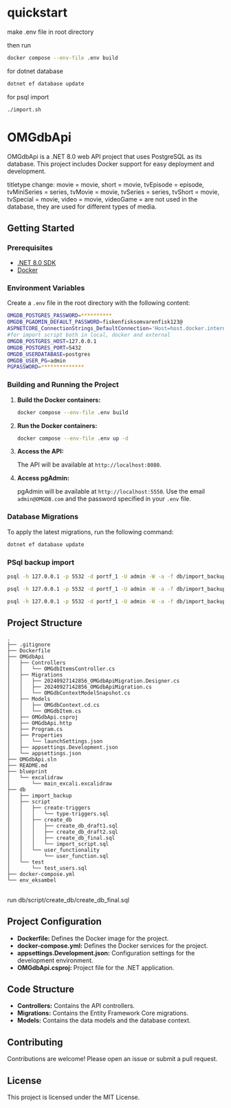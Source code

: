 # quickstart
make .env file in root directory

then run 
```sh
docker compose --env-file .env build
```

for dotnet database
```sh 
dotnet ef database update
```

for psql import
```sh
./import.sh
```
# OMGdbApi

OMGdbApi is a .NET 8.0 web API project that uses PostgreSQL as its database. This project includes Docker support for easy deployment and development.


titletype change: movie = movie, short = movie, tvEpisode = episode, tvMiniSeries = series, tvMovie = movie, tvSeries = series, tvShort = movie, tvSpecial = movie, video = movie, videoGame = are not used in the database, they are used for different types of media.

## Getting Started

### Prerequisites

- [.NET 8.0 SDK](https://dotnet.microsoft.com/download/dotnet/8.0)
- [Docker](https://www.docker.com/get-started)

### Environment Variables

Create a `.env` file in the root directory with the following content:

```sh
OMGDB_POSTGRES_PASSWORD=**********
OMGDB_PGADMIN_DEFAULT_PASSWORD=fiskenfisksomvarenfisk123@
ASPNETCORE_ConnectionStrings_DefaultConnection='Host=host.docker.internal;Port=532;Database=OMGDB_db;Username=admin;Password=**********'
#for import script both in local, docker and external
OMGDB_POSTGRES_HOST=127.0.0.1
OMGDB_POSTGRES_PORT=5432
OMGDB_USERDATABASE=postgres
OMGDB_USER_PG=admin
PGPASSWORD=**************
```

### Building and Running the Project

1. **Build the Docker containers:**

    ```sh
    docker compose --env-file .env build
    ```

2. **Run the Docker containers:**

    ```sh
    docker compose --env-file .env up -d
    ```

3. **Access the API:**

    The API will be available at `http://localhost:8080`.

4. **Access pgAdmin:**

    pgAdmin will be available at `http://localhost:5550`. Use the email `admin@OMGDB.com` and the password specified in your `.env` file.

### Database Migrations

To apply the latest migrations, run the following command:

```sh
dotnet ef database update
```
### PSql backup import

```sh
psql -h 127.0.0.1 -p 5532 -d portf_1 -U admin -W -a -f db/import_backup/imdb.backup
```
```sh
psql -h 127.0.0.1 -p 5532 -d portf_1 -U admin -W -a -f db/import_backup/omdb_data.backup
```

```sh
psql -h 127.0.0.1 -p 5532 -d portf_1 -U admin -W -a -f db/import_backup/wi.backup
```


## Project Structure

```
.
├── .gitignore     
├── Dockerfile     
├── OMGdbApi       
│   ├── Controllers
│   │   └── OMGdbItemsController.cs
│   ├── Migrations
│   │   ├── 20240927142856_OMGdbApiMigration.Designer.cs
│   │   ├── 20240927142856_OMGdbApiMigration.cs
│   │   └── OMGdbContextModelSnapshot.cs
│   ├── Models
│   │   ├── OMGdbContext.cd.cs
│   │   └── OMGdbItem.cs
│   ├── OMGdbApi.csproj
│   ├── OMGdbApi.http
│   ├── Program.cs
│   ├── Properties
│   │   └── launchSettings.json
│   ├── appsettings.Development.json
│   └── appsettings.json
├── OMGdbApi.sln
├── README.md
├── blueprint
│   └── excalidraw
│       └── main_excali.excalidraw
├── db
│   ├── import_backup
│   ├── script
│   │   ├── create-triggers
│   │   │   └── type-triggers.sql
│   │   ├── create_db
│   │   │   ├── create_db_draft1.sql
│   │   │   ├── create_db_draft2.sql
│   │   │   ├── create_db_final.sql
│   │   │   └── import_script.sql
│   │   └── user_functionality
│   │       └── user_function.sql
│   └── test
│       └── test_users.sql
├── docker-compose.yml
└── env_eksambel
```


##

run db/script/create_db/create_db_final.sql
## Project Configuration

- **Dockerfile:** Defines the Docker image for the project.
- **docker-compose.yml:** Defines the Docker services for the project.
- **appsettings.Development.json:** Configuration settings for the development environment.
- **OMGdbApi.csproj:** Project file for the .NET application.

## Code Structure

- **Controllers:** Contains the API controllers.
- **Migrations:** Contains the Entity Framework Core migrations.
- **Models:** Contains the data models and the database context.

## Contributing

Contributions are welcome! Please open an issue or submit a pull request.

## License

This project is licensed under the MIT License.